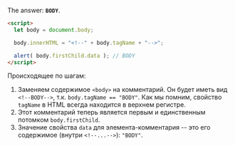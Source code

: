The answer: **`BODY`**.

```html run
<script>
  let body = document.body;

  body.innerHTML = "<!--" + body.tagName + "-->";

  alert( body.firstChild.data ); // BODY
</script>
```

Происходящее по шагам:

1. Заменяем содержимое `<body>` на комментарий. Он будет иметь вид `<!--BODY-->`, т.к. `body.tagName == "BODY"`. Как мы помним, свойство `tagName` в HTML всегда находится в верхнем регистре.
2. Этот комментарий теперь является первым и единственным потомком `body.firstChild`.
3. Значение свойства `data` для элемента-комментария -- это его содержимое (внутри `<!--...-->`): `"BODY"`.
